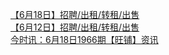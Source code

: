   
[【6月18日】招聘/出租/转租/出售](http://www.dianyue.me/archives/718/wfslqbobxxxonq2y/)  
[【6月12日】招聘/出租/转租/出售](http://www.dianyue.me/archives/578/bg6tchkskyty1ic7/)  
[今时讯：6月18日1966期【旺铺】资讯](http://www.dianyue.me/archives/775/28aj9j89bpkyek4e/)
